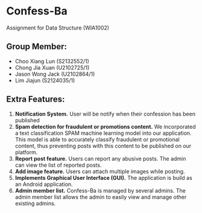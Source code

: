 # Confess-Ba
Assignment for Data Structure (WIA1002)

## Group Member:
- Choo Xiang Lun  (S2132552/1)
- Chong Jia Xuan  (U2102725/1)
- Jason Wong Jack (U2102864/1)
- Lim Jiajun      (S2124035/1)

## Extra Features:
1. <b>Notification System.</b> User will be notify when their confession has been published
2. <b>Spam detection for fraudulent or promotions content.</b> We incorporated a text classification SPAM machine learning model into our application. This model is able to accurately classify fraudulent or promotional content, thus preventing posts with this content to be published on our platform.
3. <b>Report post feature.</b> Users can report any abusive posts. The admin can view the list of reported posts.
4. <b>Add image feature.</b> Users can attach multiple images while posting.
5. <b>Implements Graphical User Interface (GUI).</b> The application is build as an Android application.
5. <b>Admin member list.</b> Confess-Ba is managed by several admins. The admin member list allows the admin to easily view and manage other existing admins.
